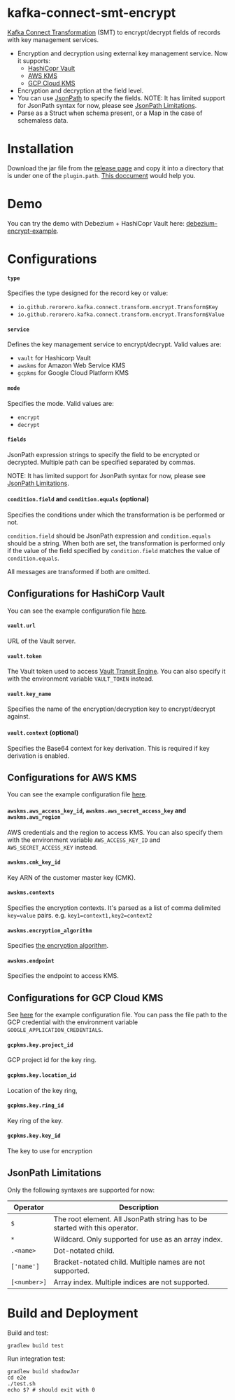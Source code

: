 # kafka-connect-smt-encrypt

[Kafka Connect Transformation](https://kafka.apache.org/documentation/#connect_transforms) (SMT) to encrypt/decrypt fields of records with key management services.

- Encryption and decryption using external key management service. Now it supports:
  - [HashiCopr Vault](https://www.vaultproject.io/docs/secrets/transit)
  - [AWS KMS](https://aws.amazon.com/kms/)
  - [GCP Cloud KMS](https://cloud.google.com/security-key-management)
- Encryption and decryption at the field level.
- You can use [JsonPath](https://github.com/json-path/JsonPath) to specify the fields. NOTE: It has limited support for JsonPath syntax for now, please see [JsonPath Limitations](#jsonpath-limitations).
- Parse as a Struct when schema present, or a Map in the case of schemaless data.

# Installation

Download the jar file from the [release page](https://github.com/rerorero/kafka-connect-transform-encrypt/releases) and copy it into a directory that is under one of the `plugin.path`.
[This doccument](https://docs.confluent.io/platform/current/connect/transforms/custom.html) would help you.

# Demo

You can try the demo with Debezium + HashiCopr Vault here: [debezium-encrypt-example](https://github.com/rerorero/debezium-encrypt-example).

# Configurations

#### `type`

Specifies the type designed for the record key or value:

- `io.github.rerorero.kafka.connect.transform.encrypt.Transform$Key`
- `io.github.rerorero.kafka.connect.transform.encrypt.Transform$Value`

#### `service`

Defines the key management service to encrypt/decrypt. Valid values are:

- `vault` for Hashicorp Vault
- `awskms` for Amazon Web Service KMS
- `gcpkms` for Google Cloud Platform KMS

#### `mode`

Specifies the mode. Valid values are:

- `encrypt`
- `decrypt`

#### `fields`

JsonPath expression strings to specify the field to be encrypted or decrypted. Multiple path can be specified separated by commas.

NOTE: It has limited support for JsonPath syntax for now, please see [JsonPath Limitations](#jsonpath-limitations).

#### `condition.field` and `condition.equals` (optional)

Specifies the conditions under which the transformation is be performed or not.

`condition.field` should be JsonPath expression and `condition.equals` should be a string.
When both are set, the transformation is performed only if the value of the field specified by `condition.field` matches the value of `condition.equals`.

All messages are transformed if both are omitted.

## Configurations for HashiCorp Vault

You can see the example configuration file [here](./e2e/vault_config.json).

#### `vault.url`

URL of the Vault server.

#### `vault.token`

The Vault token used to access [Vault Transit Engine](https://www.vaultproject.io/api/secret/transit).
You can also specify it with the environment variable `VAULT_TOKEN` instead.

#### `vault.key_name`

Specifies the name of the encryption/decryption key to encrypt/decrypt against.

#### `vault.context` (optional)

Specifies the Base64 context for key derivation. This is required if key derivation is enabled.

## Configurations for AWS KMS

You can see the example configuration file [here](./e2e/awskms_config.json).

#### `awskms.aws_access_key_id`, `awskms.aws_secret_access_key` and `awskms.aws_region`

AWS credentials and the region to access KMS.
You can also specify them with the environment variable `AWS_ACCESS_KEY_ID` and `AWS_SECRET_ACCESS_KEY` instead.

#### `awskms.cmk_key_id`

Key ARN of the customer master key (CMK).

#### `awskms.contexts`

Specifies the encryption contexts.
It's parsed as a list of comma delimited `key=value` pairs. e.g. `key1=context1,key2=context2`

#### `awskms.encryption_algorithm`

Specifies [the encryption algorithm](https://aws.github.io/aws-encryption-sdk-java/com/amazonaws/encryptionsdk/CryptoAlgorithm.html).

#### `awskms.endpoint`

Specifies the endpoint to access KMS.

## Configurations for GCP Cloud KMS

See [here](./e2e/gcpkms_config.json) for the example configuration file.
You can pass the file path to the GCP credential with the environment variable `GOOGLE_APPLICATION_CREDENTIALS`.

#### `gcpkms.key.project_id`

GCP project id for the key ring.

#### `gcpkms.key.location_id`

Location of the key ring,

#### `gcpkms.key.ring_id`

Key ring of the key.

#### `gcpkms.key.key_id`

The key to use for encryption

## JsonPath Limitations

Only the following syntaxes are supported for now:

| Operator     | Description                                                                 |
| ------------ | --------------------------------------------------------------------------- |
| `$`          | The root element. All JsonPath string has to be started with this operator. |
| `*`          | Wildcard. Only supported for use as an array index.                         |
| `.<name>`    | Dot-notated child.                                                          |
| `['name']`   | Bracket-notated child. Multiple names are not supported.                    |
| `[<number>]` | Array index. Multiple indices are not supported.                            |

# Build and Deployment

Build and test:

```
gradlew build test
```

Run integration test:

```
gradlew build shadowJar
cd e2e
./test.sh
echo $? # should exit with 0
```
